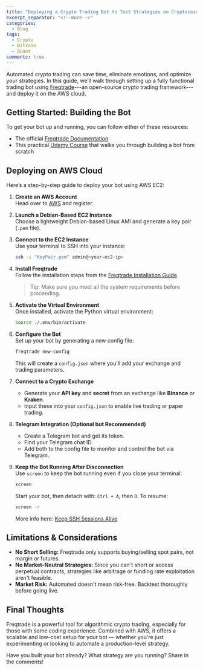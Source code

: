 ```yaml
---
title: "Deploying a Crypto Trading Bot to Test Strategies on Cryptocoins"
excerpt_separator: "<!--more-->"
categories:
  - Blog
tags:
  - Crypto
  - Bitcoin
  - Quant
comments: true
---
```


Automated crypto trading can save time, eliminate emotions, and optimize your strategies. In this guide, we’ll walk through setting up a fully functional trading bot using [Freqtrade](https://www.freqtrade.io/en/stable/)---an open-source crypto trading framework---and deploy it on the AWS cloud.

## Getting Started: Building the Bot

To get your bot up and running, you can follow either of these resources:

- The official [Freqtrade Documentation](https://www.freqtrade.io/en/stable/)
- This practical [Udemy Course](https://www.udemy.com/course/build-a-crypto-bot-100-functional-algorithmic-trading-freqtrade/) that walks you through building a bot from scratch

## Deploying on AWS Cloud

Here’s a step-by-step guide to deploy your bot using AWS EC2:

1. **Create an AWS Account**  
   Head over to [AWS](https://aws.amazon.com/) and register.

2. **Launch a Debian-Based EC2 Instance**  
   Choose a lightweight Debian-based Linux AMI and generate a key pair (`.pem` file).

3. **Connect to the EC2 Instance**  
   Use your terminal to SSH into your instance:
   ```bash
   ssh -i "KeyPair.pem" admin@<your-ec2-ip>
   ```

4. **Install Freqtrade**  
   Follow the installation steps from the [Freqtrade Installation Guide](https://www.freqtrade.io/en/stable/installation/).  
   > Tip: Make sure you meet all the system requirements before proceeding.

5. **Activate the Virtual Environment**  
   Once installed, activate the Python virtual environment:
   ```bash
   source ./.env/bin/activate
   ```

6. **Configure the Bot**  
   Set up your bot by generating a new config file:
   ```bash
   freqtrade new-config
   ```
   This will create a `config.json` where you'll add your exchange and trading parameters.

7. **Connect to a Crypto Exchange**  
   - Generate your **API key** and **secret** from an exchange like **Binance** or **Kraken**.
   - Input these into your `config.json` to enable live trading or paper trading.

8. **Telegram Integration (Optional but Recommended)**  
   - Create a Telegram bot and get its token.
   - Find your Telegram chat ID.
   - Add both to the config file to monitor and control the bot via Telegram.

9. **Keep the Bot Running After Disconnection**  
   Use `screen` to keep the bot running even if you close your terminal:
   ```bash
   screen
   ```
   Start your bot, then detach with: `Ctrl + A`, then `D`.
   To resume:
   ```bash
   screen -r
   ```
   More info here: [Keep SSH Sessions Alive](https://www.tecmint.com/keep-remote-ssh-sessions-running-after-disconnection/)

## Limitations & Considerations

- **No Short Selling:** Freqtrade only supports buying/selling spot pairs, not margin or futures.
- **No Market-Neutral Strategies:** Since you can't short or access perpetual contracts, strategies like arbitrage or funding rate exploitation aren't feasible.
- **Market Risk:** Automated doesn't mean risk-free. Backtest thoroughly before going live.

## Final Thoughts

Freqtrade is a powerful tool for algorithmic crypto trading, especially for those with some coding experience. Combined with AWS, it offers a scalable and low-cost setup for your bot — whether you're just experimenting or looking to automate a production-level strategy.

Have you built your bot already? What strategy are you running? Share in the comments!
